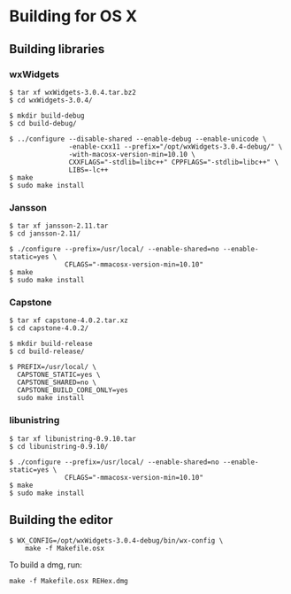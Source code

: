 # Building for OS X

## Building libraries

### wxWidgets

    $ tar xf wxWidgets-3.0.4.tar.bz2
    $ cd wxWidgets-3.0.4/
    
    $ mkdir build-debug
    $ cd build-debug/
    
    $ ../configure --disable-shared --enable-debug --enable-unicode \
                   -enable-cxx11 --prefix="/opt/wxWidgets-3.0.4-debug/" \
                   -with-macosx-version-min=10.10 \
                   CXXFLAGS="-stdlib=libc++" CPPFLAGS="-stdlib=libc++" \
                   LIBS=-lc++
    $ make
    $ sudo make install

### Jansson

    $ tar xf jansson-2.11.tar
    $ cd jansson-2.11/
    
    $ ./configure --prefix=/usr/local/ --enable-shared=no --enable-static=yes \
                  CFLAGS="-mmacosx-version-min=10.10"
    $ make
    $ sudo make install

### Capstone

    $ tar xf capstone-4.0.2.tar.xz
    $ cd capstone-4.0.2/
    
    $ mkdir build-release
    $ cd build-release/
    
    $ PREFIX=/usr/local/ \
      CAPSTONE_STATIC=yes \
      CAPSTONE_SHARED=no \
      CAPSTONE_BUILD_CORE_ONLY=yes
      sudo make install

### libunistring

    $ tar xf libunistring-0.9.10.tar
    $ cd libunistring-0.9.10/
    
    $ ./configure --prefix=/usr/local/ --enable-shared=no --enable-static=yes \
                  CFLAGS="-mmacosx-version-min=10.10"
    $ make
    $ sudo make install

## Building the editor

    $ WX_CONFIG=/opt/wxWidgets-3.0.4-debug/bin/wx-config \
        make -f Makefile.osx

To build a dmg, run:

    make -f Makefile.osx REHex.dmg

